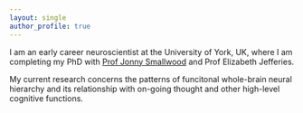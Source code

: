 ```yaml
---
layout: single
author_profile: true
---
```


I am an early career neuroscientist at the University of York, UK, where I am completing my PhD with [Prof Jonny Smallwood](https://twitter.com/the_mindwanders) and Prof Elizabeth Jefferies.

My current research concerns the patterns of funcitonal whole-brain neural hierarchy and its relationship with on-going thought and other high-level cognitive functions.  